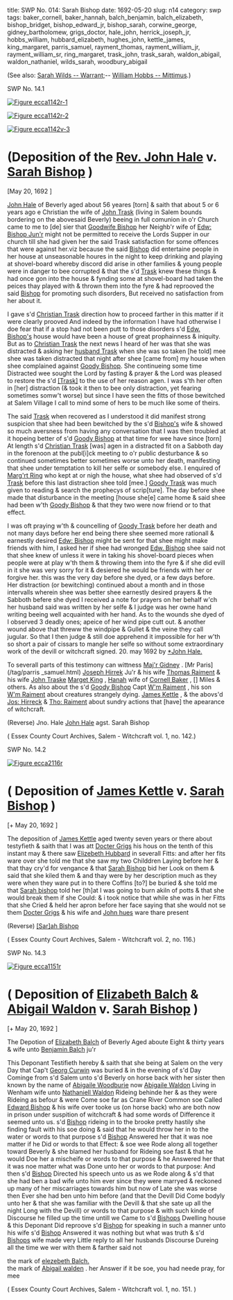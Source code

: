 title: SWP No. 014: Sarah Bishop
date: 1692-05-20
slug: n14
category: swp
tags: baker_cornell, baker_hannah, balch_benjamin, balch_elizabeth, bishop_bridget, bishop_edward_jr, bishop_sarah, corwine_george, gidney_bartholomew, grigs_doctor, hale_john, herrick_joseph_jr, hobbs_william, hubbard_elizabeth, hughes_john, kettle_james, king_margaret, parris_samuel, rayment_thomas, rayment_william_jr, rayment_william_sr, ring_margaret, trask_john, trask_sarah, waldon_abigail, waldon_nathaniel, wilds_sarah, woodbury_abigail


(See also: [Sarah Wilds -- Warrant;](/n136.html#n136.1)-- [William Hobbs -- Mittimus](/n71.html#n71.2).)

<div markdown class="doc" id="n14.1">

<div class="doc_id">SWP No. 14.1</div>


<span markdown class="figure">[![Figure ecca1142r-1](archives/ecca/thumb/ecca1142r-1.jpg)](archives/ecca/large/ecca1142r-1.jpg)</span>

<span markdown class="figure">[![Figure ecca1142r-2](archives/ecca/thumb/ecca1142r-2.jpg)](archives/ecca/large/ecca1142r-2.jpg)</span>

<span markdown class="figure">[![Figure ecca1142v-3](archives/ecca/thumb/ecca1142v-3.jpg)](archives/ecca/large/ecca1142v-3.jpg)</span>

# (Deposition of the [Rev. John Hale](/tag/hale_john.html) v. [Sarah Bishop](/tag/bishop_sarah.html) )

[May 20, 1692 ]

[John Hale](/tag/hale_john.html) of Beverly aged about 56 yeares [torn] & saith that  about 5 or 6 years ago e Christian the wife of [John Trask](/tag/trask_john.html) (living in  Salem bounds bordering on the abovesaid Beverly) beeing in full  comunion in o'r Church came to me to [de] sier that [Goodwife Bishop](/tag/bishop_bridget.html) her Neighb'r wife of [Edw: Bishop Jun'r](/tag/bishop_edward_jr.html) might not be permitted  to receive the Lords Supper in our church till she had given her the said Trask satisfaction for some offences that were against her.viz because the said [Bishop](/tag/bishop_bridget.html) did entertaine people in her house at unseasonable houres in the night to keep drinking and playing at shovel-board whereby discord did arise in other families & young people were in danger to bee corrupted & that the s'd [Trask](/tag/trask_sarah.html) knew these things & had once gon into the house & fynding some at shovel-board had  taken the peices thay played with & thrown them into the fyre  & had reprooved the said [Bishop](/tag/bishop_bridget.html) for promoting such disorders, But received no satisfaction from her about it.

I gave s'd [Christian Trask](/tag/trask_sarah.html) direction how to proceed farther in  this matter if it were clearly prooved And indeed by the information  I have had otherwise I doe fear that if a stop had not been putt to  those disorders s'd [Edw. Bishop's](/tag/bishop_bridget.html) house would have been a house of  great prophainness & iniquity. But as to [Christian Trask](/tag/trask_sarah.html) the next news I heard of her was that  she was distracted & asking her [husband Trask](/tag/trask_john.html) when she was so taken [he told] mee shee was taken distracted that night after shee [came from] my house when shee complained against [Goody Bishop](/tag/bishop_bridget.html). She continueing some time Distracted wee sought the Lord by fasting & prayer & the Lord was pleased to restore the s'd [[Trask]](/tag/trask_sarah.html) to the use of her reason agen. I was s'th her often in [her] distraction  (& took it then to bee only distraction, yet fearing sometimes  somw't worse) but since I have seen the fitts of those bewitched at Salem Village I call to mind some of hers to be much like some of theirs.

The said [Trask](/tag/trask_sarah.html) when recovered as I understood it did manifest  strong suspicion that shee had been bewitched by the s'd [Bishop's](/tag/bishop_edward_jr.html)  wife & showed so much aversness from having any conversation that  I was then troubled at it hopeing better of s'd [Goody Bishop](/tag/bishop_bridget.html) at that  time for wee have since [torn] At length s'd [Christian Trask](/tag/trask_sarah.html) [was] agen in a distracted fit on a Sabboth day in the forenoon at the publ[i]ck meeting to o'r public desturbance & so continued sometimes  better sometimes worse unto her death, manifesting that shee under temptation to kill her selfe or somebody else. I enquired of [Marg'rt Ring](/tag/ring_margaret.html) who kept at or nigh the house, what  shee had observed of s'd [Trask](/tag/trask_sarah.html) before this last distraction shee told  [mee.] [Goody Trask](/tag/trask_sarah.html) was much given to reading & search the prophecys of scrip[ture]. The day before shee made that disturbance in the meeting [house she[e] came home & said shee had been w'th [Goody Bishop](/tag/bishop_bridget.html) & that they two were now friend or to that effect.

I was oft praying w'th & councelling of [Goody Trask](/tag/trask_sarah.html) before her  death and not many days before her end being there shee seemed  more rationall & earnestly desired [Edw: Bishop](/tag/bishop_edward_jr.html) might be sent for that shee might make friends with him, I asked her if shee had  wronged [Edw. Bishop](/tag/bishop_edward_jr.html) shee said not that shee knew of unless it were in taking his shovel-board pieces when people were at play w'th them & throwing them into the fyre & if she did evill in it she was very sorry for it & desiered he would be friends with her or forgive her.  this was the very day before she dyed, or a few days before. Her distraction (or bewitching) continued about a month and in those intervalls wherein shee was better shee earnestly desired prayers & the Sabboth befere she dyed I received a note for prayers on her behalf w'ch her husband said was written by her selfe & I judge was her owne hand writing beeing well acquainted with her hand.
As to the wounds she dyed of I observed 3 deadly ones; apeice of her wind pipe cutt out. & another wound above that threww the windpipe & Gullet & the veine they call jugular. So that I then judge  & still doe apprehend it impossible for her w'th so short a pair of cissars to mangle her selfe so without some extraordinary work of the devill or witchcraft signed. 20. may 1692  by [*John Hale.](/tag/hale_john.html) 

To severall parts of this testimony can wittness [Maj'r Gidney](/tag/gidney_bartholomew.html) .  [Mr Paris](/tag/parris _samuel.html) [Joseph Hirrek](/tag/herrick_joseph_jr.html) Ju'r & his wife [Thomas Raiment](/tag/rayment_thomas.html) & his wife  [John Traske](/tag/trask_john.html) [Marget King](/tag/king_margaret.html) , [Hanah](/tag/baker_hannah.html) wife of [Cornell Baker](/tag/baker_cornell.html) , []  Miles & others. As also about the s'd [Goody Bishop](/tag/bishop_edward_jr.html) Capt [W'm Raiment](/tag/rayment_william_sr.html) , his son  [W'm Raiment](/tag/rayment_william_jr.html) about creatures strangely dying. [James Kettle](/tag/kettle_james.html) , & the  abovs'd [Jos: Hirreck](/tag/herrick_joseph_jr.html) & [Tho: Raiment](/tag/rayment_thomas.html) about sundry actions that [have] the apearance of witchcraft. 

(Reverse) Jno. Hale [John Hale](/tag/hale_john.html) agst. Sarah Bishop


( Essex County Court Archives, Salem - Witchcraft vol. 1, no. 142.)

</div>



<div markdown class="doc" id="n14.2">

<div class="doc_id">SWP No. 14.2</div>


<span markdown class="figure">[![Figure ecca2116r](archives/ecca/thumb/ecca2116r.jpg)](archives/ecca/large/ecca2116r.jpg)</span>

# ( Deposition of [James Kettle](/tag/kettle_james.html) v. [Sarah Bishop](/tag/bishop_sarah.html) )

[+ May 20, 1692 ]

The deposition of [James Kettle](/tag/kettle_james.html) aged twenty seven years or there  about testyfieth & saith that I was att [Docter Grigs](/tag/grigs_doctor.html) his hous on the tenth of this instant may & there saw [Elizebeth Hubbard](/tag/hubbard_elizabeth.html) in severall Fitts: and after her fits ware over she told me that she saw my two  Childdren Laying before her & that thay cry'd for vengance & that  [Sarah Bishop](/tag/bishop_sarah.html) bid her Look on them & said that she kiled them  & and thay were by her description much as they were when they ware put in to there Coffins [to?] be buried & she told me that [Sarah bishop](/tag/bishop_sarah.html) told her [th]at I was going to burn akiln of potts & that she  would break them if she Could: & i took notice that while she was in her Fitts that she Cried & held her apron before her face saying that  she would not se them [Docter Grigs](/tag/grigs_doctor.html) & his wife and [John hues](/tag/hughes_john.html) ware  thare present

(Reverse) [[Sar]ah Bishop](/tag/bishop_sarah.html)

( Essex County Court Archives, Salem - Witchcraft vol. 2, no. 116.)


</div>



<div markdown class="doc" id="n14.3">

<div class="doc_id">SWP No. 14.3</div>


<span markdown class="figure">[![Figure ecca1151r](archives/ecca/thumb/ecca1151r.jpg)](archives/ecca/large/ecca1151r.jpg)</span>

# ( Deposition of [Elizabeth Balch](/tag/balch_elizabeth.html) & [Abigail Waldon](/tag/waldon_abigail.html) v. [Sarah Bishop](/tag/bishop_sarah.html) )

[+ May 20, 1692 ]

The Depotion of [Elizabeth Balch](/tag/balch_elizabeth.html) of Beverly Aged aboute Eight  & thirty years & wife unto [Benjamin Balch](/tag/balch_benjamin.html) ju'r 

This Deponant Testifieth hereby & saith that she being at Salem on the very Day that Cap't [Georg Curwin](/tag/corwine_george.html) was buried & in the evening of s'd Day Cominge from s'd Salem unto s'd Beverly on horse back with her sister then  known by the name of [Abigaile Woodburie](/tag/woodbury_abigail.html) now [Abigaile Waldon](/tag/waldon_abigail.html) Living in Wenham wife unto [Nathaniell Waldon](/tag/waldon_nathaniel.html) Rideing behinde her  & as they were Rideing as befour & were Come soe far as Crane River  Common soe Called [Edward Bishop](/tag/bishop_edward_jr.html) & his wife over tooke us (on  horse back) who are both now in prison under suspition of witchcraft & had some words of Difference it seemed unto us. s'd [Bishop](/tag/bishop_edward_jr.html) rideing in to the brooke pretty hastily she finding fault with his soe  doing & said that he would throw her in to the water or words to  that purpose s'd [Bishop](/tag/bishop_edward_jr.html) Answered her that it was noe matter if he  Did or words to that Effect: & soe wee Rode along all together toward Beverly & she blamed her husband for Rideing soe fast & that  he would Doe her a mischeife or words to that purpose & he Answered her that it was noe matter what was Done unto her or words  to that purpose: And then s'd [Bishop](/tag/bishop_edward_jr.html) Directed his speech unto us  as we Rode along & s'd that she had ben a bad wife unto him ever  since they were marryed & reckoned up many of her miscarriages towards him but now of Late she was worse then Ever she had ben  unto him before (and that the Devill Did Come bodyly unto her  & that she was familiar with the Devill & that she sate up all the night  Long with the Devill) or words to that purpose & with such kinde of Discourse he filled up the time untill we Came to s'd [Bishops](/tag/bishop_edward_jr.html) Dwelling house & this Deponant Did reproove s'd [Bishop](/tag/bishop_edward_jr.html) for speaking in such a manner unto his wife s'd [Bishop](/tag/bishop_edward_jr.html) Answered it was nothing but what was truth & s'd [Bishops](/tag/bishop_edward_jr.html) wife made very Little reply to all her husbands Discourse Dureing all the time we wer with them & farther said not

   the mark of [elezebeth Balch.](/tag/balch_elizabeth.html)  
   the mark  of [Abigail walden](/tag/waldon_abigail.html) 
   . 
her Answer 
if it be soe, you had neede pray, for mee  

( Essex County Court Archives, Salem - Witchcraft vol. 1, no. 151. )

</div>
